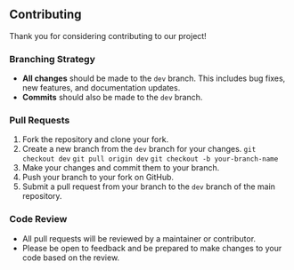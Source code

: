 ## Contributing

Thank you for considering contributing to our project!

### Branching Strategy

- **All changes** should be made to the `dev` branch. This includes bug fixes, new features, and documentation updates.
- **Commits** should also be made to the `dev` branch.

### Pull Requests

1. Fork the repository and clone your fork.
2. Create a new branch from the `dev` branch for your changes.
   `git checkout dev`
   `git pull origin dev`
   `git checkout -b your-branch-name`
3. Make your changes and commit them to your branch.
4. Push your branch to your fork on GitHub.
5. Submit a pull request from your branch to the `dev` branch of the main repository.

### Code Review

- All pull requests will be reviewed by a maintainer or contributor.
- Please be open to feedback and be prepared to make changes to your code based on the review.
